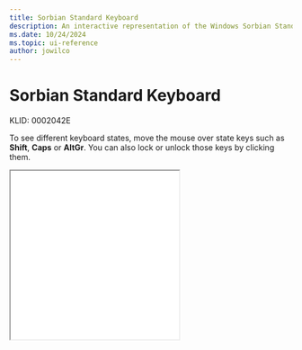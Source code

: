 ```yaml
---
title: Sorbian Standard Keyboard
description: An interactive representation of the Windows Sorbian Standard keyboard. To see different keyboard states, click or move the mouse over the state keys.
ms.date: 10/24/2024
ms.topic: ui-reference
author: jowilco
---
```


# Sorbian Standard Keyboard

KLID: 0002042E

To see different keyboard states, move the mouse over state keys such as **Shift**, **Caps** or **AltGr**. You can also lock or unlock those keys by clicking them.

<iframe src="kbdsors1.html" height="300"></iframe>

